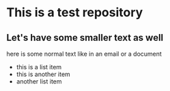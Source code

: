 # This is a test repository

## Let's have some smaller text as well

here is some normal text like in an email or a document

* this is a list item
* this is another item
* another list item

